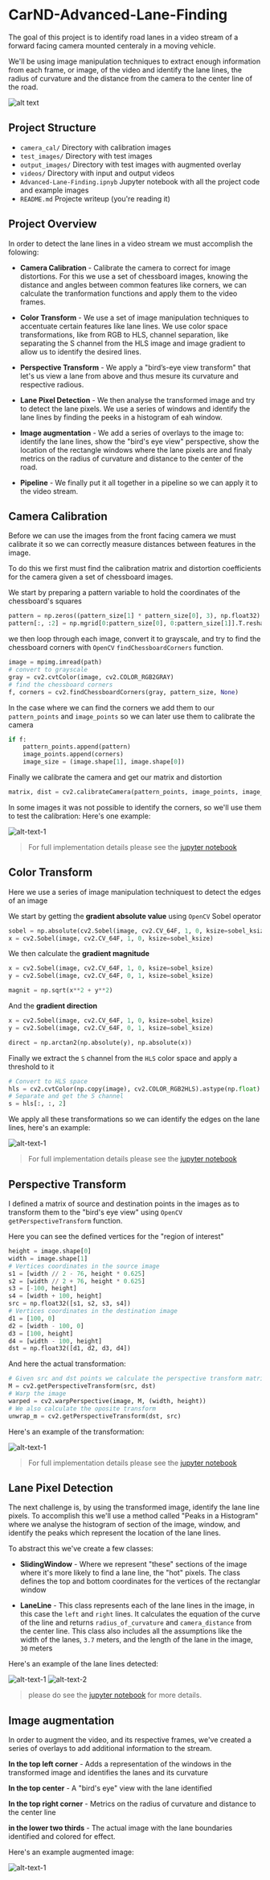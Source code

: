 # CarND-Advanced-Lane-Finding

The goal of this project is to identify road lanes in a video stream of a forward facing camera mounted centeraly in a moving vehicle.

We'll be using image manipulation techniques to extract enough information from each frame, or image, of the video and identify the lane lines, the radius of curvature and the distance from the camera to the center line of the road.

![alt text](videos/project_video_augmented.gif "Result")

## Project Structure

- `camera_cal/` Directory with calibration images
- `test_images/` Directory with test images 
- `output_images/` Directory with test images with augmented overlay
- `videos/` Directory with input and output videos 
- `Advanced-Lane-Finding.ipnyb` Jupyter notebook with all the project code and example images
- `README.md` Projecte writeup (you're reading it)

## Project Overview

In order to detect the lane lines in a video stream we must accomplish the folowing:

- **Camera Calibration** - Calibrate the camera to correct for image distortions. For this we use a set of chessboard images, knowing the distance and angles between common features like corners, we can calculate the tranformation functions and apply them to the video frames.

- **Color Transform** - We use a set of image manipulation techniques to accentuate certain features like lane lines. We use color space transformations, like from RGB to HLS, channel separation, like separating the S channel from the HLS image and image gradient to allow us to identify the desired lines.

- **Perspective Transform** - We apply a "bird’s-eye view transform" that let's us view a lane from above and thus mesure its curvature and respective radious.

- **Lane Pixel Detection** - We then analyse the transformed image and try to detect the lane pixels. We use a series of windows and identify the lane lines by finding the peeks in a histogram of eah window.

- **Image augmentation** - We add a series of overlays to the image to: identify the lane lines, show the "bird's eye view" perspective, show the location of the rectangle windows where the lane pixels are and finaly metrics on the radius of curvature and distance to the center of the road.

- **Pipeline** - We finally put it all together in a pipeline so we can apply it to the video stream.

## Camera Calibration

Before we can use the images from the front facing camera we must calibrate it so we can correctly measure distances between features in the image.

To do this we first must find the calibration matrix and distortion coefficients for the camera given a set of chessboard images.

We start by preparing a pattern variable to hold the coordinates of the chessboard's squares

```python
pattern = np.zeros((pattern_size[1] * pattern_size[0], 3), np.float32)
pattern[:, :2] = np.mgrid[0:pattern_size[0], 0:pattern_size[1]].T.reshape(-1, 2)
```

we then loop through each image, convert it to grayscale, and try to find the chessboard corners with `OpenCV` `findChessboardCorners` function.

```python
image = mpimg.imread(path)
# convert to grayscale
gray = cv2.cvtColor(image, cv2.COLOR_RGB2GRAY)
# find the chessboard corners
f, corners = cv2.findChessboardCorners(gray, pattern_size, None)
```

In the case where we can find the corners we add them to our `pattern_points` and `image_points` so we can later use them to calibrate the camera

```python
if f:
    pattern_points.append(pattern)
    image_points.append(corners)
    image_size = (image.shape[1], image.shape[0])    
```

Finally we calibrate the camera and get our matrix and distortion 

```python
matrix, dist = cv2.calibrateCamera(pattern_points, image_points, image_size, None, None)
```

In some images it was not possible to identify the corners, so we'll use them to test the calibration:
Here's one example:

![alt-text-1](output_images/chessboard-original.png "Original | Calibrated")

> For full implementation details please see the [jupyter notebook](Advanced-Lane-Finding.ipynb)

## Color Transform

Here we use a series of image manipulation techniquest to detect the edges of an image

We start by getting the **gradient absolute value** using `OpenCV` Sobel operator

```python
sobel = np.absolute(cv2.Sobel(image, cv2.CV_64F, 1, 0, ksize=sobel_ksize))
x = cv2.Sobel(image, cv2.CV_64F, 1, 0, ksize=sobel_ksize)
```

We then calculate the **gradient magnitude**

```python
x = cv2.Sobel(image, cv2.CV_64F, 1, 0, ksize=sobel_ksize)
y = cv2.Sobel(image, cv2.CV_64F, 0, 1, ksize=sobel_ksize)

magnit = np.sqrt(x**2 + y**2)
```

And the **gradient direction**

```python
x = cv2.Sobel(image, cv2.CV_64F, 1, 0, ksize=sobel_ksize)
y = cv2.Sobel(image, cv2.CV_64F, 0, 1, ksize=sobel_ksize)

direct = np.arctan2(np.absolute(y), np.absolute(x))
```

Finally we extract the `S` channel from the `HLS` color space and apply a threshold to it

```python
# Convert to HLS space
hls = cv2.cvtColor(np.copy(image), cv2.COLOR_RGB2HLS).astype(np.float)
# Separate and get the S channel
s = hls[:, :, 2]
```

We apply all these transformations so we can identify the edges on the lane lines, here's an example:

![alt-text-1](output_images/color-transform-example.png)

> For full implementation details please see the [jupyter notebook](Advanced-Lane-Finding.ipynb)

## Perspective Transform

I defined a matrix of source and destination points in the images as to transform them to the "bird's eye view" using `OpenCV` `getPerspectiveTransform` function. 

Here you can see the defined vertices for the "region of interest"

```python
height = image.shape[0]
width = image.shape[1]
# Vertices coordinates in the source image
s1 = [width // 2 - 76, height * 0.625]
s2 = [width // 2 + 76, height * 0.625]
s3 = [-100, height]
s4 = [width + 100, height]
src = np.float32([s1, s2, s3, s4])
# Vertices coordinates in the destination image
d1 = [100, 0]
d2 = [width - 100, 0]
d3 = [100, height]
d4 = [width - 100, height]
dst = np.float32([d1, d2, d3, d4])
```

And here the actual transformation:

```python
# Given src and dst points we calculate the perspective transform matrix
M = cv2.getPerspectiveTransform(src, dst)
# Warp the image
warped = cv2.warpPerspective(image, M, (width, height))
# We also calculate the oposite transform
unwrap_m = cv2.getPerspectiveTransform(dst, src)
```

Here's an example of the transformation:

![alt-text-1](output_images/perspective-transform-example.png)

> For full implementation details please see the [jupyter notebook](Advanced-Lane-Finding.ipynb)


## Lane Pixel Detection

The next challenge is, by using the transformed image, identify the lane line pixels.
To accomplish this we'll use a method called "Peaks in a Histogram" where we analyse the histogram of section of the image, window, and identify the peaks which represent the location of the lane lines.

To abstract this we've create a few classes: 

- **SlidingWindow** - Where we represent "these" sections of the image where it's more likely to find a lane line, the "hot" pixels. The class defines the top and bottom coordinates for the vertices of the rectanglar window 

- **LaneLine** - This class represents each of the lane lines in the image, in this case the `left` and `right` lines. It calculates the equation of the curve of the line and returns `radius_of_curvature` and `camera_distance` from the center line. This class also includes all the assumptions like the width of the lanes, `3.7` meters, and the length of the lane in the image, `30` meters

Here's an example of the lane lines detected:

![alt-text-1](output_images/lane-detection-example-o.png) ![alt-text-2](output_images/lane-detection-example.png)

> please do see the [jupyter notebook](Advanced-Lane-Finding.ipynb) for more details.


## Image augmentation

In order to augment the video, and its respective frames, we've created a series of overlays to add additional information to the stream.

**In the top left corner** - Adds a representation of the windows in the transformed image and identifies the lanes and its curvature

**In the top center** - A "bird's eye" view with the lane identified

**In the top right corner** - Metrics on the radius of curvature and distance to the center line

**in the lower two thirds** - The actual image with the lane boundaries identified and colored for effect.

Here's an example augmented image:

![alt-text-1](output_images/augmented-image-example.png)
